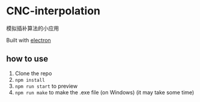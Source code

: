 # CNC-interpolation

模拟插补算法的小应用

Built with [electron](https://www.electronjs.org/)

## how to use

1. Clone the repo
2. `npm install`
3. `npm run start` to preview
4. `npm run make` to make the .exe file (on Windows) (it may take some time)
